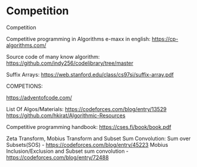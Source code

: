 # Competition

Competition

Competitive programming in Algorithms e-maxx in english:
https://cp-algorithms.com/

Source code of many know algorithm:
https://github.com/indy256/codelibrary/tree/master

Suffix Arrays: https://web.stanford.edu/class/cs97si/suffix-array.pdf

COMPETIONS:

https://adventofcode.com/

List Of Algos/Materials:
https://codeforces.com/blog/entry/13529
https://github.com/hkirat/Algorithmic-Resources

Competitive programming handbook: https://cses.fi/book/book.pdf

Zeta Transform, Mobius Transform and Subset Sum Convolution:
Sum over Subsets(SOS) - https://codeforces.com/blog/entry/45223
Mobius Inclusion/Exclusion and Subset sum convolution - https://codeforces.com/blog/entry/72488
